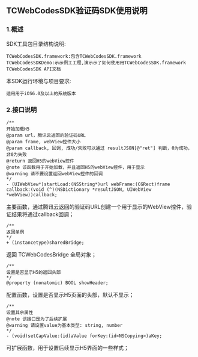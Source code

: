 ## TCWebCodesSDK验证码SDK使用说明
### 1.概述
  SDK工具包目录结构说明:
    
    TCWebCodesSDK.framework:包含TCWebCodesSDK.framework
    TCWebCodesSDKDemo:⽰示例⼯工程,演⽰示了如何使⽤用TCWebCodesSDK.framework
    TCWebCodesSDK API文档
    
  本SDK运行环境与项目要求:
    
    适⽤用于iOS6.0及以上的系统版本
    

### 2.接口说明
    
    /**
    开始加载H5
    @param url，腾讯云返回的验证码URL
    @param frame, webView控件大小
    @param callback, 回调, 成功/失败可以通过 resultJSON[@"ret"] 判断，0为成功，非0为失败
    @return 返回H5的webView控件
    @note 该函数用于开始加载，并且返回H5的webView控件，用于显示
    @warning 请不要设置返回webView控件的回调
    */
    - (UIWebView*)startLoad:(NSString*)url webFrame:(CGRect)frame callback:(void (^)(NSDictionary *resultJSON, UIWebView *webView))callback;
    
  主要函数，通过腾讯云返回的验证码URL创建一个用于显示的WebView控件，验证结果将通过callback回调；
  
  
    /**
    返回单例
    */
    + (instancetype)sharedBridge;  
    
  返回 TCWebCodesBridge 全局对象；
  
  
    /**
    设置是否显示H5的返回头部
    */
    @property (nonatomic) BOOL showHeader;
    
  配置函数，设置是否显示H5页面的头部，默认不显示；
  
  
    /**
    设置其余属性
    @note 该接口是为了后续扩展
    @warning 请设置value为基本类型: string, number
    */
    - (void)setCapValue:(id)aValue forKey:(id<NSCopying>)aKey;  
    
  可扩展函数，用于设置后续显示H5界面的一些样式；
  
